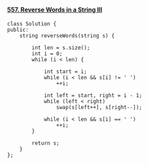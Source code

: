 #### [557. Reverse Words in a String III](https://leetcode-cn.com/problems/reverse-words-in-a-string-iii/)

```
class Solution {
public:
    string reverseWords(string s) {

        int len = s.size();
        int i = 0;
        while (i < len) {

            int start = i;
            while (i < len && s[i] != ' ')
                ++i;

            int left = start, right = i - 1;
            while (left < right)
                swap(s[left++], s[right--]);
            
            while (i < len && s[i] == ' ')
                ++i;
        }

        return s;
    }
};
```

